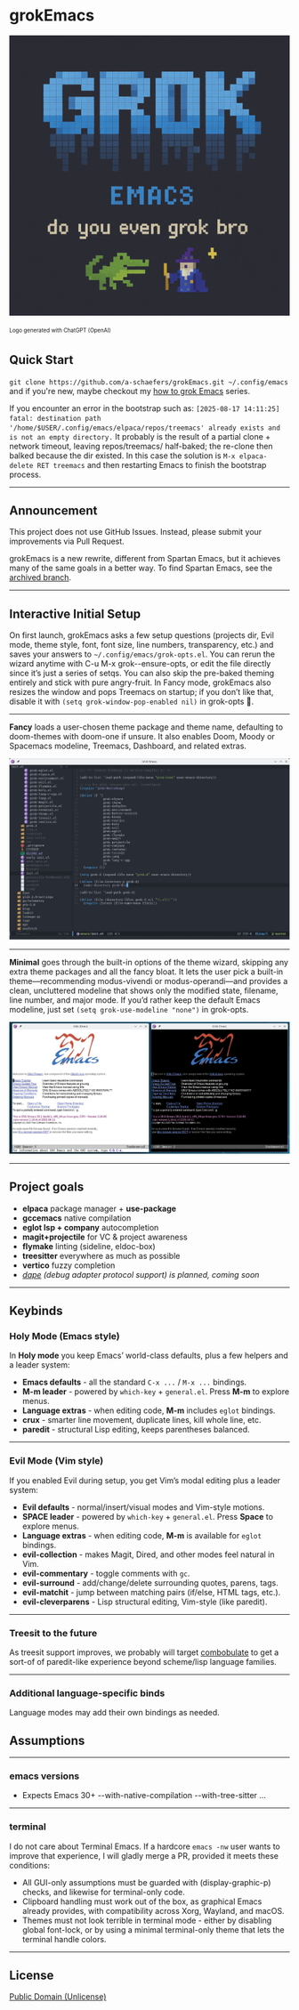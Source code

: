 # grokEmacs

![logo](splash.png)

<sub><sup>Logo generated with ChatGPT (OpenAI)</sup></sub>

## Quick Start

`git clone https://github.com/a-schaefers/grokEmacs.git ~/.config/emacs` and if you're new, maybe checkout my [how to grok Emacs](https://www.youtube.com/playlist?list=PLFf4Ibrb-mjTcoaVv6orVtH93K47GPrwl) series.

If you encounter an error in the bootstrap such as: `[2025-08-17 14:11:25] fatal: destination path '/home/$USER/.config/emacs/elpaca/repos/treemacs' already exists and is not an empty directory.` It probably is the result of a partial clone + network timeout, leaving repos/treemacs/ half-baked; the re-clone then balked because the dir existed. In this case the solution is `M-x elpaca-delete RET treemacs` and then restarting Emacs to finish the bootstrap process.

---

## Announcement

This project does not use GitHub Issues. Instead, please submit your improvements via Pull Request.

grokEmacs is a new rewrite, different from Spartan Emacs, but it achieves many of the same goals in a better way. To find Spartan Emacs, see the [archived branch](https://github.com/a-schaefers/spartan-emacs/tree/spartan-emacs-archive).

---

## Interactive Initial Setup

On first launch, grokEmacs asks a few setup questions (projects dir, Evil mode, theme style, font, font size, line numbers, transparency, etc.) and saves your answers to `~/.config/emacs/grok-opts.el`. You can rerun the wizard anytime with C-u M-x grok--ensure-opts, or edit the file directly since it’s just a series of setqs. You can also skip the pre-baked theming entirely and stick with pure angry-fruit. In Fancy mode, grokEmacs also resizes the window and pops Treemacs on startup; if you don’t like that, disable it with `(setq grok-window-pop-enabled nil)` in grok-opts 🍻.

---

**Fancy** loads a user-chosen theme package and theme name, defaulting to doom-themes with doom-one if unsure. It also enables Doom, Moody or Spacemacs modeline, Treemacs, Dashboard, and related extras.

![fancy](grok-fancy.jpg)

---

**Minimal** goes through the built-in options of the theme wizard, skipping any extra theme packages and all the fancy bloat. It lets the user pick a built-in theme—recommending modus-vivendi or modus-operandi—and provides a clean, uncluttered modeline that shows only the modified state, filename, line number, and major mode. If you’d rather keep the default Emacs modeline, just set `(setq grok-use-modeline "none")` in grok-opts.

![minimal](grok-minimal.jpg)

---

## Project goals

- **elpaca** package manager + **use-package**
- **gccemacs** native compilation
- **eglot lsp + company** autocompletion
- **magit+projectile** for VC & project awareness
- **flymake** linting (sideline, eldoc-box)
- **treesitter** everywhere as much as possible
- **vertico** fuzzy completion
- *[dape](https://github.com/svaante/dape) (debug adapter protocol support) is planned, coming soon*

---

## Keybinds

### Holy Mode (Emacs style)

In **Holy mode** you keep Emacs’ world-class defaults, plus a few helpers and a leader system:

- **Emacs defaults** - all the standard `C-x ...` / `M-x ...` bindings.
- **M-m leader** - powered by `which-key` + `general.el`. Press **M-m** to explore menus.
- **Language extras** - when editing code, **M-m** includes `eglot` bindings.
- **crux** - smarter line movement, duplicate lines, kill whole line, etc.
- **paredit** - structural Lisp editing, keeps parentheses balanced.

---

### Evil Mode (Vim style)

If you enabled Evil during setup, you get Vim’s modal editing plus a leader system:

- **Evil defaults** - normal/insert/visual modes and Vim-style motions.
- **SPACE leader** - powered by `which-key` + `general.el`. Press **Space** to explore menus.
- **Language extras** - when editing code, **M-m** is available for `eglot` bindings.
- **evil-collection** - makes Magit, Dired, and other modes feel natural in Vim.
- **evil-commentary** - toggle comments with `gc`.
- **evil-surround** - add/change/delete surrounding quotes, parens, tags.
- **evil-matchit** - jump between matching pairs (if/else, HTML tags, etc.).
- **evil-cleverparens** - Lisp structural editing, Vim-style (like paredit).

---

### Treesit to the future

As treesit support improves, we probably will target [combobulate](https://github.com/mickeynp/combobulate) to get a sort-of of paredit-like
experience beyond scheme/lisp language families.

---

### Additional language-specific binds

Language modes may add their own bindings as needed.
## Assumptions

---

### emacs versions

- Expects Emacs 30+ --with-native-compilation --with-tree-sitter ...

---

### terminal

I do not care about Terminal Emacs. If a hardcore `emacs -nw` user wants to improve that experience, I will gladly merge a PR, provided it meets these conditions:

- All GUI-only assumptions must be guarded with (display-graphic-p) checks, and likewise for terminal-only code.
- Clipboard handling must work out of the box, as graphical Emacs already provides, with compatibility across Xorg, Wayland, and macOS.
- Themes must not look terrible in terminal mode - either by disabling global font-lock, or by using a minimal terminal-only theme that lets the terminal handle colors.

---

## License
[Public Domain (Unlicense)](https://unlicense.org)
